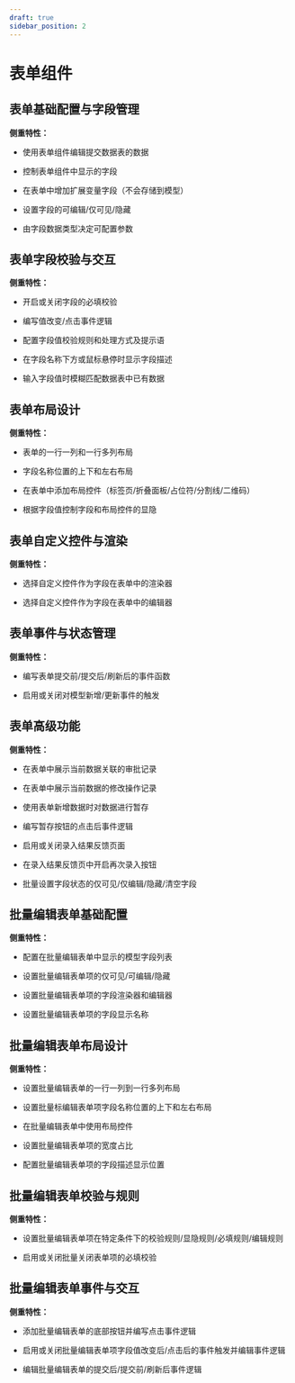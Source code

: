 ```yaml
---
draft: true
sidebar_position: 2
---
```


# 表单组件

## 表单基础配置与字段管理

**侧重特性：**

*   使用表单组件编辑提交数据表的数据

*   控制表单组件中显示的字段

*   在表单中增加扩展变量字段（不会存储到模型）

*   设置字段的可编辑/仅可见/隐藏

*   由字段数据类型决定可配置参数

## 表单字段校验与交互

**侧重特性：**

*   开启或关闭字段的必填校验

*   编写值改变/点击事件逻辑

*   配置字段值校验规则和处理方式及提示语

*   在字段名称下方或鼠标悬停时显示字段描述

*   输入字段值时模糊匹配数据表中已有数据

## 表单布局设计

**侧重特性：**

*   表单的一行一列和一行多列布局

*   字段名称位置的上下和左右布局

*   在表单中添加布局控件（标签页/折叠面板/占位符/分割线/二维码）

*   根据字段值控制字段和布局控件的显隐

## 表单自定义控件与渲染

**侧重特性：**

*   选择自定义控件作为字段在表单中的渲染器

*   选择自定义控件作为字段在表单中的编辑器

## 表单事件与状态管理

**侧重特性：**

*   编写表单提交前/提交后/刷新后的事件函数

*   启用或关闭对模型新增/更新事件的触发

## 表单高级功能

**侧重特性：**

*   在表单中展示当前数据关联的审批记录

*   在表单中展示当前数据的修改操作记录

*   使用表单新增数据时对数据进行暂存

*   编写暂存按钮的点击后事件逻辑

*   启用或关闭录入结果反馈页面

*   在录入结果反馈页中开启再次录入按钮

*   批量设置字段状态的仅可见/仅编辑/隐藏/清空字段

## 批量编辑表单基础配置

**侧重特性：**

*   配置在批量编辑表单中显示的模型字段列表

*   设置批量编辑表单项的仅可见/可编辑/隐藏

*   设置批量编辑表单项的字段渲染器和编辑器

*   设置批量编辑表单项的字段显示名称

## 批量编辑表单布局设计

**侧重特性：**

*   设置批量编辑表单的一行一列到一行多列布局

*   设置批量标编辑表单项字段名称位置的上下和左右布局

*   在批量编辑表单中使用布局控件

*   设置批量编辑表单项的宽度占比

*   配置批量编辑表单项的字段描述显示位置

## 批量编辑表单校验与规则

**侧重特性：**

*   设置批量编辑表单项在特定条件下的校验规则/显隐规则/必填规则/编辑规则

*   启用或关闭批量关闭表单项的必填校验

## 批量编辑表单事件与交互

**侧重特性：**

*   添加批量编辑表单的底部按钮并编写点击事件逻辑

*   启用或关闭批量编辑表单项字段值改变后/点击后的事件触发并编辑事件逻辑

*   编辑批量编辑表单的提交后/提交前/刷新后事件逻辑
